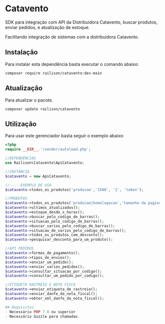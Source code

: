 # Catavento

SDK para integração com API da Distribuidora Catavento, buscar produtos, enviar pedidos, e atualização de estoque.

Facilitando integração de sistemas com a distribuidora Catavento.

## Instalação

Para instalar esta dependência basta executar o comando abaixo:

```shell
composer require railison/catavento:dev-main
```
## Atualização

Para atualizar o pacote.
```shell
composer update railison/catavento
```

## Utilização

Para usar este gerenciador basta seguir o exemplo abaixo:
```php
<?php
require __DIR__.'/vendor/autoload.php';

//DEPENDÊNCIAS
use Railison\Catavento\ApiCatavento;

//INSTÂNCIA
$catavento = new ApiCatavento;

//---- EXEMPLO DE USO
$catavento->todos_os_produtos('producao','1500', '1', 'token'); 

//PRODUTOS
$catavento->todos_os_produtos('producao|homologacao','tamanho da pagina', 'paginacao', 'token');
$catavento->ultimos_atualizados();
$catavento->estoque_desde_x_horas();
$catavento->buscar_pelo_codigo_de_barras();
$catavento->situacao_pelo_codigo_de_barras();
$catavento->buscar_varios_pelo_codigo_de_barras();
$catavento->situacao_de_varios_pelo_codigo_de_barras();
$catavento->todos_os_produtos_com_desconto();
$catavento->pesquisar_desconto_para_um_produto();

//API PEDIDOS
$catavento->formas_de_pagamento();
$catavento->tipos_de_envios();
$catavento->enviar_um_pedido();
$catavento->enviar_varios_pedidos();
$catavento->consultar_situacao_por_codigo();
$catavento->consultar_um_pedido_por_codigo();

//ETIQUETA RASTREIO E NOTA FISCA
$catavento->enviar_etiqueta_de_rastreio();
$catavento->enviar_danfe_da_nota_fiscal();
$catavento->obter_xml_danfe_da_nota_fiscal();

## Requisitos
- Necessário PHP 7.0 ou superior
- Necessário Guzzle para chamadas.